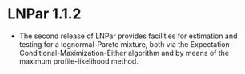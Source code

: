 # LNPar 1.1.2

* The second release of LNPar provides facilities for estimation and testing for a lognormal-Pareto mixture, both via the Expectation-Conditional-Maximization-Either algorithm and by means of the maximum profile-likelihood method.
